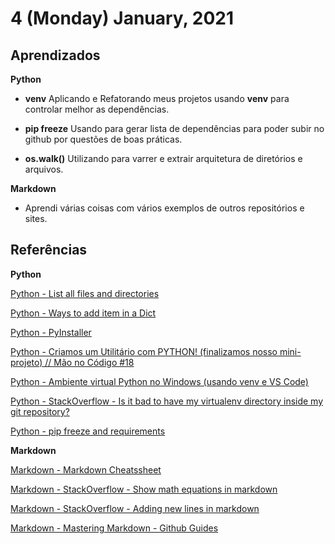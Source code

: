 # 4 (Monday) January, 2021

## Aprendizados

**Python**

- **venv** Aplicando e Refatorando meus projetos usando **venv** para controlar melhor as dependências.

- **pip freeze** Usando para gerar lista de dependências para poder subir no github por questões de boas práticas.

- **os.walk()** Utilizando para varrer e extrair arquitetura de diretórios e arquivos.

**Markdown**

- Aprendi várias coisas com vários exemplos de outros repositórios e sites.

## Referências

**Python**

[Python - List all files and directories](https://stackoverflow.com/questions/3207219/how-do-i-list-all-files-of-a-directory)

[Python - Ways to add item in a Dict](https://stackoverflow.com/questions/6416131/add-a-new-item-to-a-dictionary-in-python)

[Python - PyInstaller](https://www.pyinstaller.org/)

[Python - Criamos um Utilitário com PYTHON! (finalizamos nosso mini-projeto) // Mão no Código #18](https://www.youtube.com/watch?v=wuRJDHs-x94&ab_channel=C%C3%B3digoFonteTV)

[Python - Ambiente virtual Python no Windows (usando venv e VS Code)](https://www.youtube.com/watch?v=m1TYpvIYm74&ab_channel=Ot%C3%A1vioMiranda)

[Python - StackOverflow - Is it bad to have my virtualenv directory inside my git repository?
](https://stackoverflow.com/questions/6590688/is-it-bad-to-have-my-virtualenv-directory-inside-my-git-repository)

[Python - pip freeze and requirements](https://www.youtube.com/watch?v=YGDNRbKt_QQ&ab_channel=CodingWithMitch)

**Markdown**

[Markdown - Markdown Cheatssheet](https://github.com/adam-p/markdown-here/wiki/Markdown-Cheatsheet#videos)

[Markdown - StackOverflow - Show math equations in markdown](https://stackoverflow.com/questions/33191744/how-to-add-new-line-in-markdown-presentation/33191810#:~:text=When%20you%20do%20want%20to,more%20spaces%2C%20then%20type%20return.&text=How%20to%20add%20new%20line%20in%20Markdown%20presentation%3F,-Check%20the%20following&text=To%20force%20a%20line%20return,the%20end%20of%20a%20line.&text=It's%20also%20better%20than%20two%20spaces%20because%20it's%20visible.)

[Markdown - StackOverflow - Adding new lines in markdown](https://stackoverflow.com/questions/33191744/how-to-add-new-line-in-markdown-presentation/33191810#:~:text=When%20you%20do%20want%20to,more%20spaces%2C%20then%20type%20return.&text=How%20to%20add%20new%20line%20in%20Markdown%20presentation%3F,-Check%20the%20following&text=To%20force%20a%20line%20return,the%20end%20of%20a%20line.&text=It's%20also%20better%20than%20two%20spaces%20because%20it's%20visible.)

[Markdown - Mastering Markdown - Github Guides](https://guides.github.com/features/mastering-markdown/)
